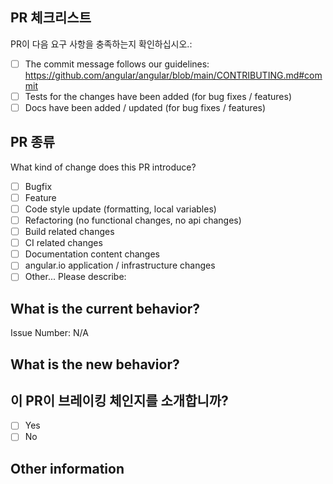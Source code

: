 ## PR 체크리스트

PR이 다음 요구 사항을 충족하는지 확인하십시오.:

- [ ] The commit message follows our guidelines: https://github.com/angular/angular/blob/main/CONTRIBUTING.md#commit
- [ ] Tests for the changes have been added (for bug fixes / features)
- [ ] Docs have been added / updated (for bug fixes / features)

## PR 종류

What kind of change does this PR introduce?

<!-- Please check the one that applies to this PR using "x". -->

- [ ] Bugfix
- [ ] Feature
- [ ] Code style update (formatting, local variables)
- [ ] Refactoring (no functional changes, no api changes)
- [ ] Build related changes
- [ ] CI related changes
- [ ] Documentation content changes
- [ ] angular.io application / infrastructure changes
- [ ] Other... Please describe:

## What is the current behavior?

<!-- Please describe the current behavior that you are modifying, or link to a relevant issue. -->

Issue Number: N/A

## What is the new behavior?

## 이 PR이 브레이킹 체인지를 소개합니까?

- [ ] Yes
- [ ] No

<!-- If this PR contains a breaking change, please describe the impact and migration path for existing applications below. -->

## Other information
